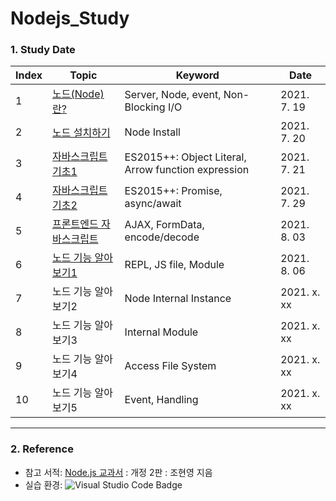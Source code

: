 # Nodejs_Study

### 1. Study Date
|Index|Topic|Keyword|Date|
|------|---|---|---|
|1|[노드(Node)란?](https://alkorithm.tistory.com/entry/Nodejs-Theory-%EB%85%B8%EB%93%9Cnode%EB%9E%80-%EB%AC%B4%EC%97%87%EC%9D%B8%EA%B0%80-%EB%85%B8%EB%93%9C%EC%97%90-%EB%8C%80%ED%95%9C-%EA%B8%B0%EC%B4%88-%EC%A7%80%EC%8B%9D-ALKORITHM?category=495391)|Server, Node, event, Non-Blocking I/O|2021. 7. 19|
|2|[노드 설치하기](https://alkorithm.tistory.com/entry/Nodejs-Theory-%EB%85%B8%EB%93%9Cnode-%EC%84%A4%EC%B9%98%ED%95%98%EA%B8%B0-windows-10%EB%B2%84%EC%A0%84-ALKORITHM?category=495391)|Node Install|2021. 7. 20|
|3|[자바스크립트 기초1](https://alkorithm.tistory.com/entry/Nodejs-Theory-%EB%85%B8%EB%93%9C%EB%A5%BC-%EC%9C%84%ED%95%B4-%EC%95%8C%EC%95%84%EB%91%90%EC%96%B4%EC%95%BC-%ED%95%A0-%EC%9E%90%EB%B0%94%EC%8A%A4%ED%81%AC%EB%A6%BD%ED%8A%B8-1-node-javascript-ALKORITHM?category=495391)|ES2015++: Object Literal, Arrow function expression|2021. 7. 21|
|4|[자바스크립트 기초2](https://alkorithm.tistory.com/entry/Nodejs-Theory-%EB%85%B8%EB%93%9C%EB%A5%BC-%EC%9C%84%ED%95%B4-%EC%95%8C%EC%95%84%EB%91%90%EC%96%B4%EC%95%BC-%ED%95%A0-%EC%9E%90%EB%B0%94%EC%8A%A4%ED%81%AC%EB%A6%BD%ED%8A%B8-2-node-javascript-ALKORITHM?category=495391)|ES2015++: Promise, async/await|2021. 7. 29|
|5|[프론트엔드 자바스크립트](https://alkorithm.tistory.com/entry/Nodejs-Theory-%EB%85%B8%EB%93%9C%EB%A5%BC-%EC%9C%84%ED%95%B4-%EC%95%8C%EC%95%84%EB%91%90%EC%96%B4%EC%95%BC-%ED%95%A0-%ED%94%84%EB%A1%A0%ED%8A%B8%EC%97%94%EB%93%9C-%EC%9E%90%EB%B0%94%EC%8A%A4%ED%81%AC%EB%A6%BD%ED%8A%B8-node-javascript-ALKORITHM)|AJAX, FormData, encode/decode|2021. 8. 03|
|6|[노드 기능 알아보기1](https://alkorithm.tistory.com/entry/Nodejs-Theory-%EB%85%B8%EB%93%9C%EC%9D%98-%EA%B8%B0%EB%8A%A5REPL-%EC%82%AC%EC%9A%A9%EB%B2%95-JS-%ED%8C%8C%EC%9D%BC-%EC%8B%A4%ED%96%89%ED%95%98%EA%B8%B0-%EB%AA%A8%EB%93%88-%EB%A7%8C%EB%93%A4%EA%B8%B0-ALKORITHM)|REPL, JS file, Module|2021. 8. 06|
|7|노드 기능 알아보기2|Node Internal Instance|2021. x. xx|
|8|노드 기능 알아보기3|Internal Module|2021. x. xx|
|9|노드 기능 알아보기4|Access File System|2021. x. xx|
|10|노드 기능 알아보기5|Event, Handling|2021. x. xx|


* * *
### 2. Reference
* 참고 서적: [Node.js 교과서](https://www.zerocho.com/books) : 개정 2판 : 조현영 지음
* 실습 환경: ![Visual Studio Code Badge](https://img.shields.io/badge/-Visual%20Studio%20Code-007ACC?style=flat&logo=Visual%20Studio%20Code)
